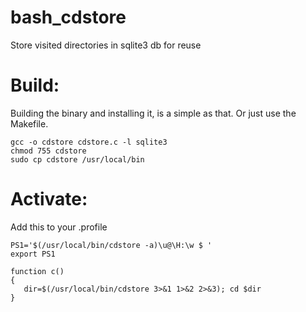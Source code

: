 # bash_cdstore
Store visited directories in sqlite3 db for reuse

# Build:

Building the binary and installing it, is a simple as that. Or just use the Makefile.

```
gcc -o cdstore cdstore.c -l sqlite3
chmod 755 cdstore
sudo cp cdstore /usr/local/bin
```

# Activate:

Add this to your .profile

```
PS1='$(/usr/local/bin/cdstore -a)\u@\H:\w $ '
export PS1

function c()
{
   dir=$(/usr/local/bin/cdstore 3>&1 1>&2 2>&3); cd $dir
}

```


